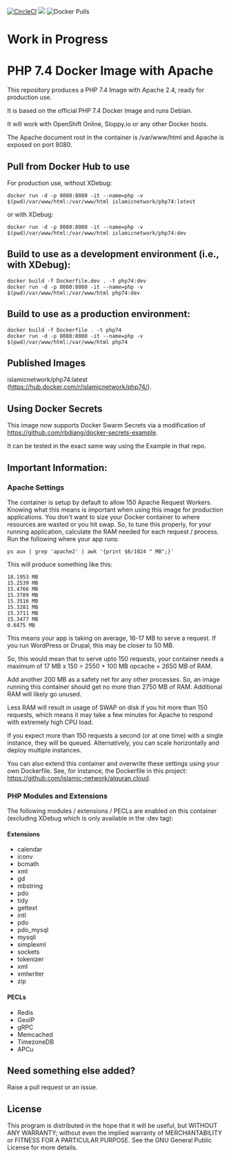 [![CircleCI](https://circleci.com/gh/islamic-network/php74.svg?style=shield)](https://circleci.com/gh/islamic-network/php74)
[![](https://img.shields.io/github/license/islamic-network/php74.svg)](https://github.com/islamic-network/php74/blob/master/LICENSE.txt)
![Docker Pulls](https://img.shields.io/docker/pulls/islamicnetwork/php74)

# Work in Progress

# PHP 7.4 Docker Image with Apache

This repository produces a PHP 7.4 Image with Apache 2.4, ready for production use.

It is based on the official PHP 7.4 Docker Image and runs Debian.

It will work with OpenShift Online, Sloppy.io or any other Docker hosts.

The Apache document root in the container is /var/www/html and Apache is exposed on port 8080.

## Pull from Docker Hub to use

For production use, without XDebug:

```
docker run -d -p 8080:8080 -it --name=php -v $(pwd)/var/www/html:/var/www/html islamicnetwork/php74:latest
```

or with XDebug:
```
docker run -d -p 8080:8080 -it --name=php -v $(pwd)/var/www/html:/var/www/html islamicnetwork/php74:dev
```

## Build to use as a development environment (i.e., with XDebug):
```
docker build -f Dockerfile.dev . -t php74:dev
docker run -d -p 8080:8080 -it --name=php -v $(pwd)/var/www/html:/var/www/html php74:dev
```

## Build to use as a production environment:
```
docker build -f Dockerfile . -t php74
docker run -d -p 8080:8080 -it --name=php -v $(pwd)/var/www/html:/var/www/html php74
```


## Published Images
islamicnetwork/php74:latest (https://hub.docker.com/r/islamicnetwork/php74/). 

## Using Docker Secrets
This image now supports Docker Swarm Secrets via a modification of https://github.com/rbdiang/docker-secrets-example.

It can be tested in the exact same way using the Example in that repo.

## Important Information:

### Apache Settings

The container is setup by default to allow 150 Apache Request Workers. Knowing what this means is important when using this image for production applications.
You don't want to size your Docker container to where resources are wasted or you hit swap.
So, to tune this properly, for your running application, calculate the RAM needed for each request / process. Run the following where your app runs:
```
ps aux | grep 'apache2' | awk '{print $6/1024 " MB";}'
```

This will produce something like this:
```
18.1953 MB
15.2539 MB
15.4766 MB
15.3789 MB
15.3516 MB
15.3281 MB
15.3711 MB
15.3477 MB
0.6875 MB
```

This means your app is taking on average, 16-17 MB to serve a request. If you run WordPress or Drupal, this may be closer to 50 MB.

So, this would mean that to serve upto 150 requests, your container needs a maximum of 17 MB x 150 = 2550 + 100 MB opcache = 2650 MB of RAM.

Add another 200 MB as a safety net for any other processes. So, an image running this container should get no more than 2750 MB of RAM. Additional RAM will likely go unused.

Less RAM will result in usage of SWAP on disk if you hit more than 150 requests, which means it may take a few minutes for Apache to respond with extremely high CPU load.

If you expect more than 150 requests a second (or at one time) with a single instance, they will be queued. Alternatively, you can scale horizontally and deploy multiple instances.

You can also extend this container and overwrite these settings using your own Dockerfile. See, for instance, the Dockerfile in this project: https://github.com/islamic-network/alquran.cloud.

### PHP Modules and Extensions
 
The following modules / extensions / PECLs are enabled on this container (excluding XDebug which is only available in the :dev tag):

#### Extensions
* calendar
* iconv 
* bcmath 
* xml 
* gd 
* mbstring 
* pdo 
* tidy 
* gettext 
* intl 
* pdo 
* pdo_mysql 
* mysqli 
* simplexml 
* sockets
* tokenizer 
* xml 
* xmlwriter 
* zip

#### PECLs
* Redis
* GeoIP
* gRPC
* Memcached
* TimezoneDB
* APCu

## Need something else added?

Raise a pull request or an issue. 

## License
This program is distributed in the hope that it will be useful, but WITHOUT ANY WARRANTY; without even the implied warranty of
MERCHANTABILITY or FITNESS FOR A PARTICULAR PURPOSE. See the GNU General Public License for more details.
